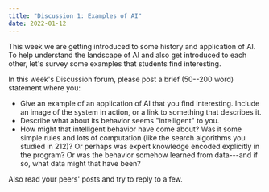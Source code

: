 ```yaml
---
title: "Discussion 1: Examples of AI"
date: 2022-01-12
---
```


This week we are getting introduced to some history and application of AI. To help understand the landscape of AI and also get introduced to each other, let's survey some examples that students find interesting.

In this week's Discussion forum, please post a brief (50--200 word) statement where you:

- Give an example of an application of AI that you find interesting. Include an image of the system in action, or a link to something that describes it.
- Describe what about its behavior seems "intelligent" to you.
- How might that intelligent behavior have come about? Was it some simple rules and lots of computation (like the search algorithms you studied in 212)? Or perhaps was expert knowledge encoded explicitly in the program? Or was the behavior somehow learned from data---and if so, what data might that have been?

Also read your peers' posts and try to reply to a few.
